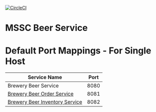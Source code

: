 [![CircleCI](https://circleci.com/gh/Dmitriy-Butramyou/mssc-beer-service.svg?style=svg)](https://circleci.com/gh/Dmitriy-Butramyou/mssc-beer-service)
# MSSC Beer Service

# Default Port Mappings - For Single Host
| Service Name | Port | 
| --------| -----|
| Brewery Beer Service | 8080 |
| [Brewery Beer Order Service](https://github.com/Dmitriy-Butramyou/mssc-beer-order-service) | 8081 |
| [Brewery Beer Inventory Service](https://github.com/Dmitriy-Butramyou/mssc-beer-inventory-service) | 8082 |
